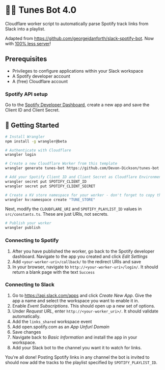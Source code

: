# 🧑‍🎤 Tunes Bot 4.0
Cloudflare worker script to automatically parse Spotify track links from Slack into a playlist.

Adapted from https://github.com/georgejdanforth/slack-spotify-bot.
Now with [100% less server](https://twitter.com/chriscoyier/status/983033831547686913)!

## Prerequisites
* Privileges to configure applications within your Slack workspace
* A Spotify developer account
* A (free) Cloudflare account

### Spotify API setup
Go to the [Spotify Developer Dashboard](https://developer.spotify.com/dashboard/applications), create a new app and save the Client ID and Client Secret.

## 🔋 Getting Started
```bash
# Install Wrangler
npm install -g wrangler@beta

# Authenticate with Cloudflare
wrangler login

# Create a new Cloudflare Worker from this template
wrangler generate tunes-bot https://github.com/Devon-Dickson/tunes-bot

# Add your Spotify Client ID and Client Secret as Cloudflare Environment Variables
wrangler secret put SPOTIFY_CLIENT_ID
wrangler secret put SPOTIFY_CLIENT_SECRET

# Create a KV store namespace for your worker - don't forget to copy the output and add it to your wrangler.toml
wrangler kv:namespace create "TUNE_STORE"
```

Next, modify the `CLOUDFLARE_URI` and `SPOTIFY_PLAYLIST_ID` values in `src/constants.ts`. These are just URIs, not secrets.

```bash
# Publish your worker
wrangler publish
```

### Connecting to Spotify

1. After you have published the worker, go back to the Spotify developer dashboard. Navigate to the app you created and click _Edit Settings_
2. Add `<your-worker-uri>/callback/` to the redirect URIs and save
3. In your browser, navigate to `http://<your-worker-uri>/login/`. It should return a blank page with the text `Success`

### Connecting to Slack

1. Go to https://api.slack.com/apps and click _Create New App_. Give the app a name and select the workspace you want to enable it in.
2. Enable _Event Subscriptions_. This should open up a new set of options.
3. Under _Request URL_, enter `http://<your-worker_uri>/`. It should validate automatically.
4. Add the `links_shared` workspace event
5. Add open.spotify.com as an _App Unfurl Domain_
6. Save changes
7. Navigate back to _Basic Information_ and install the app in your workspace.
8. Add your Slack bot to the channel you want it to watch for links.

You're all done! Posting Spotify links in any channel the bot is invited to should now add the tracks to the playlist specified by `SPOTIFY_PLAYLIST_ID`.
